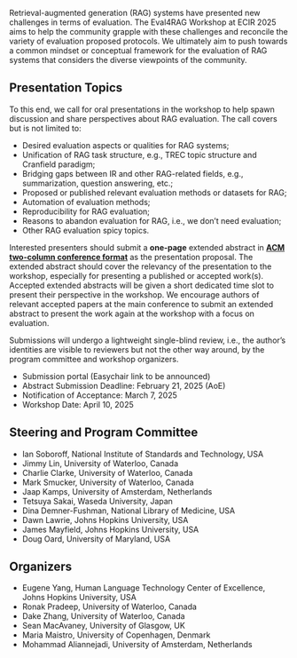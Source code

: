 <link rel="icon" href="favicon.svg">

Retrieval-augmented generation (RAG) systems have presented new challenges in terms of evaluation. The Eval4RAG Workshop at ECIR 2025 aims to help the community grapple with these challenges and reconcile the variety of evaluation proposed protocols. We ultimately aim to push towards a common mindset or conceptual framework for the evaluation of RAG systems that considers the diverse viewpoints of the community.

## Presentation Topics

To this end, we call for oral presentations in the workshop to help spawn discussion and share perspectives about RAG evaluation. The call covers but is not limited to:
- Desired evaluation aspects or qualities for RAG systems;
- Unification of RAG task structure, e.g., TREC topic structure and Cranfield paradigm;
- Bridging gaps between IR and other RAG-related fields, e.g., summarization, question answering, etc.;
- Proposed or published relevant evaluation methods or datasets for RAG;
- Automation of evaluation methods;
- Reproducibility for RAG evaluation;
- Reasons to abandon evaluation for RAG, i.e., we don’t need evaluation;
- Other RAG evaluation spicy topics.

Interested presenters should submit a **one-page** extended abstract in [**ACM two-column conference format**](https://www.acm.org/publications/proceedings-template) as the presentation proposal. The extended abstract should cover the relevancy of the presentation to the workshop, especially for presenting a published or accepted work(s). Accepted extended abstracts will be given a short dedicated time slot to present their perspective in the workshop. We encourage authors of relevant accepted papers at the main conference to submit an extended abstract to present the work again at the workshop with a focus on evaluation. 

Submissions will undergo a lightweight single-blind review, i.e., the author’s identities are visible to reviewers but not the other way around, by the program committee and workshop organizers.  

- Submission portal (Easychair link to be announced)
- Abstract Submission Deadline: February 21, 2025 (AoE)
- Notification of Acceptance: March 7, 2025
- Workshop Date: April 10, 2025

## Steering and Program Committee

- Ian Soboroff, National Institute of Standards and Technology, USA
- Jimmy Lin, University of Waterloo, Canada
- Charlie Clarke, University of Waterloo, Canada
- Mark Smucker, University of Waterloo, Canada
- Jaap Kamps, University of Amsterdam, Netherlands
- Tetsuya Sakai, Waseda University, Japan
- Dina Demner-Fushman, National Library of Medicine, USA
- Dawn Lawrie, Johns Hopkins University, USA
- James Mayfield, Johns Hopkins University, USA
- Doug Oard, University of Maryland, USA

## Organizers

- Eugene Yang, Human Language Technology Center of Excellence, Johns Hopkins University, USA
- Ronak Pradeep, University of Waterloo, Canada
- Dake Zhang, University of Waterloo, Canada
- Sean MacAvaney, University of Glasgow, UK
- Maria Maistro, University of Copenhagen, Denmark
- Mohammad Aliannejadi, University of Amsterdam, Netherlands
